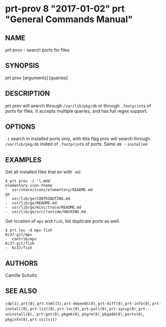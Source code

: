 # prt-prov 8 "2017-01-02" prt "General Commands Manual"

## NAME

prt-prov - search ports for files


## SYNOPSIS

prt prov [arguments] [queries]


## DESCRIPTION

prt prov will search through `/var/lib/pkg/db` or through `.footprint`s of ports for files.
It accepts multiple queries, and has full regex support.


## OPTIONS

`-i` search in installed ports only, with this flag prov will search through  `/var/lib/pkg/db`
insted of `.footprint`s of ports. Same as `--installed`


## EXAMPLES

Get all installed files that en with `.md`:

```
$ prt prov -i '\.md$'
elementary-icon-theme
-  usr/share/icons/elementary/README.md
go
-  usr/lib/go/CONTRIBUTING.md
-  usr/lib/go/README.md
-  usr/lib/go/misc/trace/README.md
-  usr/lib/go/src/runtime/HACKING.md
```

Get location of `mpv` and `fish`, list duplicate ports as well:

```
$ prt loc -d mpv fish
6c37-git/mpv
-  contrib/mpv
6c37-git/fish
-  6c37/fish
```


## AUTHORS

Camille Scholtz


## SEE ALSO

`cdp(1)`, `prt(8)`, `prt.toml(5)`, `prt-depends(8)`, `prt-diff(8)`, `prt-info(8)`, `prt-install(8)`, 
`prt-list(8)`, `prt-loc(8)`, `prt-pull(8)`, `prt-sysup(8)`, `prt-uninstall(8), prt-get(8)`,
`pkgmk(8)`, `pkgrm(8)`, `pkgadd(8)`, `ports(8)`, `pkginfo(8)`, `prt-utils(1)`
